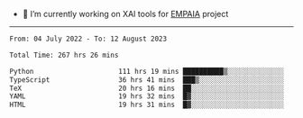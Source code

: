 - 🔭 I’m currently working on XAI tools for [EMPAIA](https://en.empaia.org/) project

---

<!--START_SECTION:waka-->

```txt
From: 04 July 2022 - To: 12 August 2023

Total Time: 267 hrs 26 mins

Python                     111 hrs 19 mins ██████████▒░░░░░░░░░░░░░░   41.62 %
TypeScript                 36 hrs 41 mins  ███▒░░░░░░░░░░░░░░░░░░░░░   13.72 %
TeX                        20 hrs 16 mins  ██░░░░░░░░░░░░░░░░░░░░░░░   07.58 %
YAML                       19 hrs 32 mins  █▓░░░░░░░░░░░░░░░░░░░░░░░   07.30 %
HTML                       19 hrs 31 mins  █▓░░░░░░░░░░░░░░░░░░░░░░░   07.30 %
```

<!--END_SECTION:waka-->
